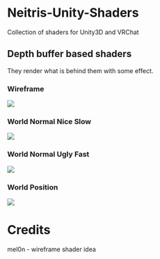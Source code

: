 # Neitris-Unity-Shaders
Collection of shaders for Unity3D and VRChat


## Depth buffer based shaders
They render what is behind them with some effect.

### Wireframe
![](https://image.prntscr.com/image/fnpAeHeITN602TKxwcOMog.png)

### World Normal Nice Slow
![](https://image.prntscr.com/image/C8jEwUwwS4SfFIY2tex16A.png)

### World Normal Ugly Fast
![](https://image.prntscr.com/image/9PsypMDdRIaS1zQwKiiOYg.png)

### World Position
![](https://image.prntscr.com/image/v_BsMeg5SZ6yJeSOzAtjrA.png)


# Credits
mel0n - wireframe shader idea
